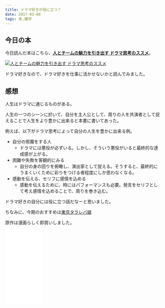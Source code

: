 ```yaml
---
title: ドラマ好きが役に立つ？
date: 2017-03-08
tags: 本,雑学
---
```


## 今日の本
今日読んだ本はこちら、<a href="http://amzn.to/2mnGccn" blank="_target"><b>人とチームの魅力を引き出す ドラマ思考のススメ</b></a>。

<a href="http://amzn.to/2mnGccn" blank="_target"><img src="/xushengbo/posts/201703/08.jpg" class="w200 mt20 mb20 m-c d-b" alt="人とチームの魅力を引き出す ドラマ思考のススメ"></a>

ドラマ好きなので、ドラマ好きを仕事に活かせないかと読んでみました。

## 感想

人生はドラマに通じるものがある。

人生の一つのシーンに於いて、自分を主人公として、周りの人を共演者として捉えることで人生をより豊かに出来ると本書に書いてあった。

例えば、以下がドラマ思考によって自分の人生を豊かに出来る例。

- 自分の邪魔をする人
  - ドラマには悪役が必ずいる。しかし、そういう悪役がいると最終的な達成感が上がる。
- 困難や失敗を客観的にみる
  - 自分の身の回りを俯瞰し、演出家として捉える。そうすると、最終的にうまくいくために彩りをつける者程度にしか思わなくなる。
- 感動を伝える、セリフに感情を込める
  - 感動を伝えるために、時にはパフォーマンスも必要。発言をセリフとして考え感情を込めることで、周りを巻き込む。

ドラマ好きの自分には役に立つ話だなーと思いました。

ちなみに、今期のおすすめは[東京タラレバ娘](http://www.ntv.co.jp/tarareba/index.html)

原作は漫画らしく即買いしました。

<iframe style="width:120px;height:240px;" marginwidth="0" marginheight="0" scrolling="no" frameborder="0" src="//rcm-fe.amazon-adsystem.com/e/cm?lt1=_blank&bc1=000000&IS2=1&bg1=FFFFFF&fc1=000000&lc1=0000FF&t=yamadagenki06-22&o=9&p=8&l=as4&m=amazon&f=ifr&ref=as_ss_li_til&asins=B01LTI9XA4&linkId=f39bf2871d17bc55fbd93e00c247f77c"></iframe>

